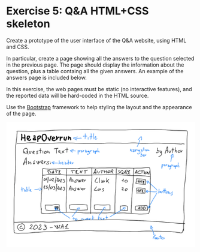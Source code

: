 # Exercise 5: Q&A HTML+CSS skeleton

Create a prototype of the user interface of the Q&A website, using HTML and CSS.

In particular, create a page showing all the answers to the question selected in the previous page. The page should display the information about the question, plus a table containg all the given answers. An example of the answers page is included below. 

In this exercise, the web pages must be static (no interactive features), and the reported data will be hard-coded in the HTML source.

Use the [Bootstrap](https://getbootstrap.com/) framework to help styling the layout and the appearance of the page.

![Example](./qa-webpage-mockup.png)
